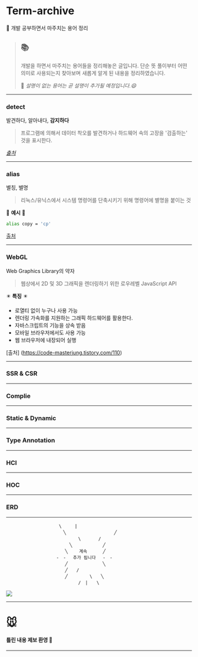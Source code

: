 # Term-archive

📁 개발 공부하면서 마주치는 용어 정리
<br/>

> ## 📚
>
> 개발을 하면서 마주치는 용어들을 정리해놓은 글입니다.
> 단순 뜻 풀이부터 어떤 의미로 사용되는지 찾아보며
> 새롭게 알게 된 내용을 정리하였습니다.
>
> 💬 _설명이 없는 용어는 곧 설명이 추가될 예정입니다.😄_

---

### **detect**

발견하다, 알아내다, **감지하다**

> 프로그램에 의해서 데이터 착오를 발견하거나 하드웨어 속의 고장을 '검출하는' 것을 표시한다.

_[출처](https://terms.naver.com/entry.naver?docId=820633&cid=50376&categoryId=50376)_

---

### **alias**

별칭, 별명

> 리눅스/유닉스에서 시스템 명령어를 단축시키기 위해 명령어에 별명을 붙이는 것

🦋 **예시** 🦋

```bash
alias copy = 'cp'
```

[출처](<https://ko.wikipedia.org/wiki/Alias_(%EB%AA%85%EB%A0%B9%EC%96%B4)>)

---

### **WebGL**

Web Graphics Library의 약자

> 웹상에서 2D 및 3D 그래픽을 렌더링하기 위한 로우레벨 JavaScript API

✴️ **특징** ✴️

- 로열티 없이 누구나 사용 가능
- 렌더링 가속화를 지원하는 그래픽 하드웨어를 활용한다.
- 자바스크립트의 기능을 상속 받음
- 모바일 브라우저에서도 사용 가능
- 웹 브라우저에 내장되어 실행

[출처]
(https://code-masterjung.tistory.com/110)

---

### **SSR & CSR**

---

### **Complie**

---

### **Static & Dynamic**

---

### **Type Annotation**

---

### **HCI**

---

### **HOC**

---

### **ERD**

---

```
                    \　　　|
                   　 ╲　　　　　　　　　　　╱
                   　　　　　\　　　　/
　                   　　╲　　　　　　　╱
                   　　╲　　 계속 　　　╱
                   -　-　 추가 됩니다 　-　-
                   　　╱　　　　　　　　╲
                  　　 ╱　　/
                   　　╱　　　　　\　　╲
             　　　      　　/　|　　\

```

![](https://velog.velcdn.com/images/mudidu/post/4bcd283c-9d1d-4608-83c0-3a9f270eba24/image.png)

---

# 🐭

#### 틀린 내용 제보 환영 🥹

---
